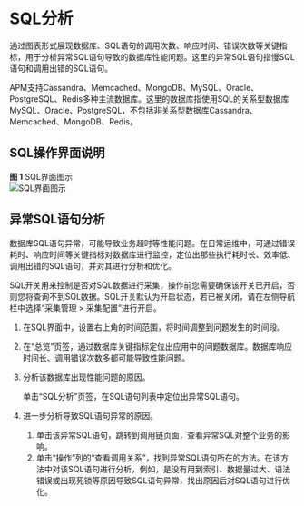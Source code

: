 # SQL分析<a name="apm_02_0019"></a>

通过图表形式展现数据库、SQL语句的调用次数、响应时间、错误次数等关键指标，用于分析异常SQL语句导致的数据库性能问题。这里的异常SQL语句指慢SQL语句和调用出错的SQL语句。

APM支持Cassandra、Memcached、MongoDB、MySQL、Oracle、PostgreSQL、Redis多种主流数据库。这里的数据库指使用SQL的关系型数据库MySQL、Oracle、PostgreSQL，不包括非关系型数据库Cassandra、Memcached、MongoDB、Redis。

## SQL操作界面说明<a name="section15655201092217"></a>

**图 1**  SQL界面图示<a name="fig143631445306"></a>  
![](figures/SQL界面图示.png "SQL界面图示")

## 异常SQL语句分析<a name="section8462182815270"></a>

数据库SQL语句异常，可能导致业务超时等性能问题。在日常运维中，可通过错误耗时、响应时间等关键指标对数据库进行监控，定位出那些执行耗时长、效率低、调用出错的SQL语句，并对其进行分析和优化。

SQL开关用来控制是否对SQL数据进行采集，操作前您需要确保该开关已开启，否则您将查询不到SQL数据。SQL开关默认为开启状态，若已被关闭，请在左侧导航栏中选择“采集管理 \> 采集配置”进行开启。

1.  在SQL界面中，设置右上角的时间范围，将时间调整到问题发生的时间段。
2.  在“总览”页签，通过数据库关键指标定位出应用中的问题数据库。数据库响应时间长、调用错误次数多都可能导致性能问题。
3.  分析该数据库出现性能问题的原因。

    单击“SQL分析”页签，在SQL语句列表中定位出异常SQL语句。

4.  进一步分析导致SQL语句异常的原因。
    1.  单击该异常SQL语句，跳转到调用链页面，查看异常SQL对整个业务的影响。
    2.  单击“操作”列的“查看调用关系”，找到异常SQL语句所在的方法。在该方法中对该SQL语句进行分析，例如，是没有用到索引、数据量过大、语法错误或出现死锁等原因导致SQL语句异常，找出原因后对SQL语句进行优化。


